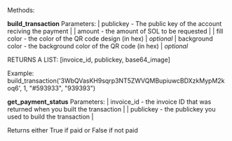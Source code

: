 Methods:

**build_transaction** 
    Parameters:
    | publickey - The public key of the account reciving the payment |
    | amount - the amount of SOL to be requested |
    | fill color - the color of the QR code design (in hex) | *optional* 
    | background color - the background color of the QR code (in hex) | *optional*

RETURNS A LIST: 
    [invoice_id, publickey, base64_image]

Example: build_transaction('3WbQVasKH9sqrp3NT5ZWVQMBupiuwcBDXzkMypM2koq6', 1, "#593933", "939393")

**get_payment_status**
    Parameters:
    | invoice_id - the invoice ID that was returned when you built the transaction | 
    | publickey - the publickey you used to build the transaction | 
    
Returns either True if paid or False if not paid
